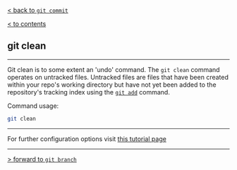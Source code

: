 [< back to `git commit`](./1.4_commit.md)

[< to contents](/readme.md)

## **git clean**

---

Git clean is to some extent an 'undo' command. The `git clean` command operates on untracked files. Untracked files are files that have been created within your repo's working directory but have not yet been added to the repository's tracking index using the [`git add`][1.5.1] command.

Command usage:

```bash =
git clean
```

---

For further configuration options visit [this tutorial page][1.5.2]

[1.5.1]: ./1.2_add.md
[1.5.2]: https://www.atlassian.com/git/tutorials/undoing-changes/git-clean "Atlassian tutorial"

---

[> forward to `git branch`](/Contents/2_Branching_Merging/2.1_branch.md)